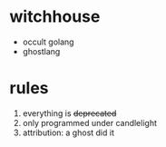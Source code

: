 # witchhouse
- occult golang
- ghostlang

rules
=====
1. everything is ~~deprecated~~
2. only programmed under candlelight
3. attribution: a ghost did it
